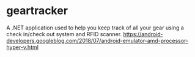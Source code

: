 # geartracker
A .NET application used to help you keep track of all your gear using a check in/check out system and RFID scanner.
https://android-developers.googleblog.com/2018/07/android-emulator-amd-processor-hyper-v.html
